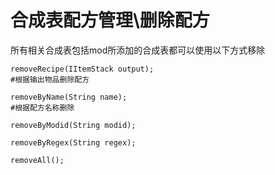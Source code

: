 # 合成表配方管理\删除配方


所有相关合成表包括mod所添加的合成表都可以使用以下方式移除

```zenscript
removeRecipe(IItemStack output);
#根据输出物品删除配方
```

```zenscript
removeByName(String name);
#根据配方名称删除
```

```zenscript
removeByModid(String modid);
```

```zenscript
removeByRegex(String regex);
```

```zenscript
removeAll();
```



